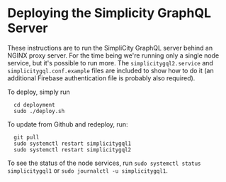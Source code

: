 # Deploying the Simplicity GraphQL Server

These instructions are to run the SimpliCity GraphQL server behind an NGINX proxy server. For
the time being we're running only a single node service, but it's possible to run more.
The ````simplicitygql2.service```` and ````simplicitygql.conf.example```` files are included
to show how to do it (an additional Firebase authentication file is probably also required).

To deploy, simply run 
````
  cd deployment
  sudo ./deploy.sh
````

To update from Github and redeploy, run:

````
  git pull
  sudo systemctl restart simplicitygql1
  sudo systemctl restart simplicitygql2
````

To see the status of the node services, run ````sudo systemctl status simplicitygql1```` 
or ````sudo journalctl -u simplicitygql1````.

